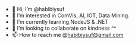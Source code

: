 - 👋 Hi, I’m @habibiysuf
- 👀 I’m interested in ComVis, AI, IOT, Data Mining.
- 🌱 I’m currently learning NodeJS & .NET
- 💞️ I’m looking to collaborate on kindness ^^
- 📫 How to reach me @habibiysuf@gmail.com 

<!---
habibiysuf/habibiysuf is a ✨ special ✨ repository because its `README.md` (this file) appears on your GitHub profile.
You can click the Preview link to take a look at your changes.
--->
